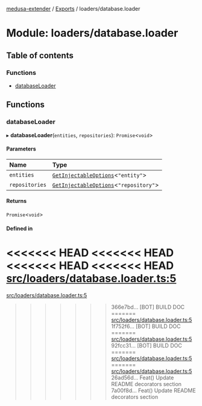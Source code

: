 [medusa-extender](../README.md) / [Exports](../modules.md) / loaders/database.loader

# Module: loaders/database.loader

## Table of contents

### Functions

- [databaseLoader](loaders_database_loader.md#databaseloader)

## Functions

### databaseLoader

▸ **databaseLoader**(`entities`, `repositories`): `Promise`<`void`\>

#### Parameters

| Name | Type |
| :------ | :------ |
| `entities` | [`GetInjectableOptions`](types.md#getinjectableoptions)<``"entity"``\> |
| `repositories` | [`GetInjectableOptions`](types.md#getinjectableoptions)<``"repository"``\> |

#### Returns

`Promise`<`void`\>

#### Defined in

<<<<<<< HEAD
<<<<<<< HEAD
<<<<<<< HEAD
<<<<<<< HEAD
[src/loaders/database.loader.ts:5](https://github.com/adrien2p/medusa-extender/blob/89f7223/src/loaders/database.loader.ts#L5)
=======
[src/loaders/database.loader.ts:5](https://github.com/adrien2p/medusa-extender/blob/23cd201/src/loaders/database.loader.ts#L5)
>>>>>>> 366e7bd... [BOT] BUILD DOC
=======
[src/loaders/database.loader.ts:5](https://github.com/adrien2p/medusa-extender/blob/0490090/src/loaders/database.loader.ts#L5)
>>>>>>> 1f752f6... [BOT] BUILD DOC
=======
[src/loaders/database.loader.ts:5](https://github.com/adrien2p/medusa-extender/blob/7e89c01/src/loaders/database.loader.ts#L5)
>>>>>>> 92fcc31... [BOT] BUILD DOC
=======
[src/loaders/database.loader.ts:5](https://github.com/adrien2p/medusa-extender/blob/7e89c01/src/loaders/database.loader.ts#L5)
=======
[src/loaders/database.loader.ts:5](https://github.com/adrien2p/medusa-extender/blob/89f7223/src/loaders/database.loader.ts#L5)
>>>>>>> 26ad56d... Feat() Update README decorators section
>>>>>>> 7a00f8d... Feat() Update README decorators section
